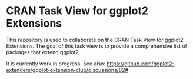 
# CRAN Task View for ggplot2 Extensions

This repository is used to collaborate on the CRAN Task View for ggplot2
Extensions. The goal of this task view is to provide a comprehensive
list of packages that extend ggplot2.

It is currently work in progress. See also:
<https://github.com/ggplot2-extenders/ggplot-extension-club/discussions/82#>
